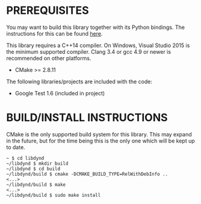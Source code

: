 PREREQUISITES
=============

You may want to build this library together with its Python
bindings. The instructions for this can be found [here](https://github.com/libdynd/dynd-python/blob/master/BUILD_INSTALL.md).

This library requires a C++14 compiler. On Windows,
Visual Studio 2015 is the minimum supported compiler.
Clang 3.4 or gcc 4.9 or newer is recommended on other platforms.

 * CMake >= 2.8.11

The following libraries/projects are included with the code:

 * Google Test 1.6 (included in project)

BUILD/INSTALL INSTRUCTIONS
==========================

CMake is the only supported build system for this library. This
may expand in the future, but for the time being this is the
only one which will be kept up to date.

  ```
  ~ $ cd libdynd
  ~/libdynd $ mkdir build
  ~/libdynd $ cd build
  ~/libdynd/build $ cmake -DCMAKE_BUILD_TYPE=RelWithDebInfo ..
  <...>
  ~/libdynd/build $ make
  <...>
  ~/libdynd/build $ sudo make install
  ```

